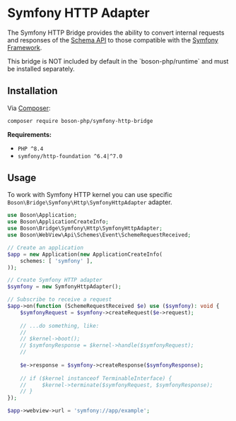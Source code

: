 # Symfony HTTP Adapter

The Symfony HTTP Bridge provides the ability to convert internal requests and
responses of the [Schema API](schemes-api.md) to those compatible with the
[Symfony Framework](https://symfony.com).

<note>
This bridge is NOT included by default in the `boson-php/runtime` 
and must be installed separately.
</note>


## Installation

Via [Composer](https://getcomposer.org/doc/01-basic-usage.md#installing-dependencies):

```bash
composer require boson-php/symfony-http-bridge
```

**Requirements:**

* `PHP ^8.4`
* `symfony/http-foundation ^6.4|^7.0`

## Usage

To work with Symfony HTTP kernel you can use specific 
`Boson\Bridge\Symfony\Http\SymfonyHttpAdapter` adapter.

```php
use Boson\Application;
use Boson\ApplicationCreateInfo;
use Boson\Bridge\Symfony\Http\SymfonyHttpAdapter;
use Boson\WebView\Api\Schemes\Event\SchemeRequestReceived;

// Create an application
$app = new Application(new ApplicationCreateInfo(
    schemes: [ 'symfony' ],
));

// Create Symfony HTTP adapter
$symfony = new SymfonyHttpAdapter();

// Subscribe to receive a request
$app->on(function (SchemeRequestReceived $e) use ($symfony): void {
    $symfonyRequest = $symfony->createRequest($e->request);
    
    // ...do something, like:
    //
    // $kernel->boot();
    // $symfonyResponse = $kernel->handle($symfonyRequest);
    //
    
    $e->response = $symfony->createResponse($symfonyResponse);
    
    // if ($kernel instanceof TerminableInterface) {
    //     $kernel->terminate($symfonyRequest, $symfonyResponse);
    // }
});

$app->webview->url = 'symfony://app/example';
```

